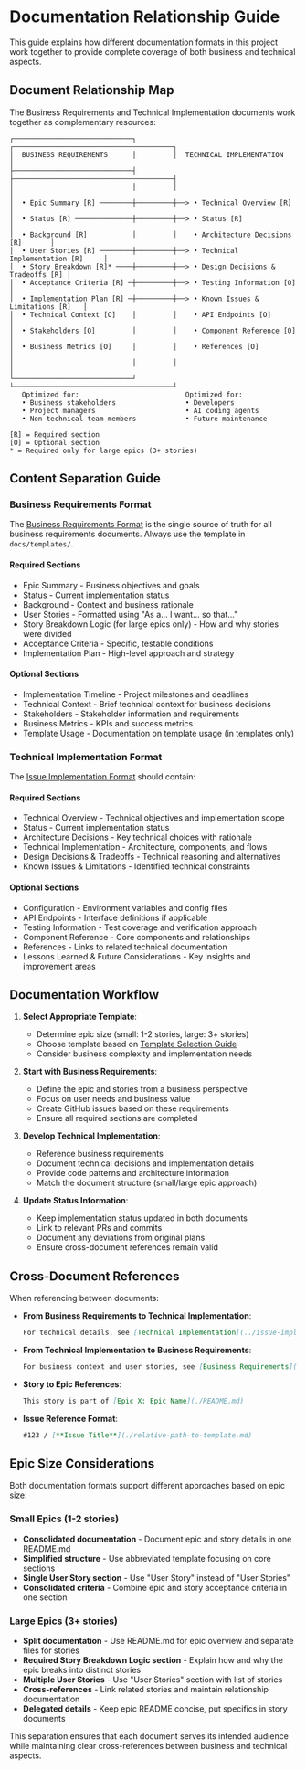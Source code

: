 # Documentation Relationship Guide

This guide explains how different documentation formats in this project work together to provide complete coverage of both business and technical aspects.

## Document Relationship Map

The Business Requirements and Technical Implementation documents work together as complementary resources:

```
┌─────────────────────────────┐         ┌───────────────────────────────────────┐
│  BUSINESS REQUIREMENTS      │         │  TECHNICAL IMPLEMENTATION             │
├─────────────────────────────┤         ├───────────────────────────────────────┤
│                             │         │                                       │
│  • Epic Summary [R] ────────┼─────────┼──> • Technical Overview [R]           │
│  • Status [R] ──────────────┼─────────┼──> • Status [R]                       │
│  • Background [R]           │         │    • Architecture Decisions [R]       │
│  • User Stories [R] ────────┼─────────┼──> • Technical Implementation [R]     │
│  • Story Breakdown [R]* ────┼─────────┼──> • Design Decisions & Tradeoffs [R] │
│  • Acceptance Criteria [R] ─┼─────────┼──> • Testing Information [O]          │
│  • Implementation Plan [R] ─┼─────────┼──> • Known Issues & Limitations [R]   │
│  • Technical Context [O]    │         │    • API Endpoints [O]                │
│  • Stakeholders [O]         │         │    • Component Reference [O]          │
│  • Business Metrics [O]     │         │    • References [O]                   │
│                             │         │                                       │
└─────────────────────────────┘         └───────────────────────────────────────┘
   Optimized for:                          Optimized for:
   • Business stakeholders                 • Developers
   • Project managers                      • AI coding agents
   • Non-technical team members            • Future maintenance

[R] = Required section
[O] = Optional section
* = Required only for large epics (3+ stories)
```

## Content Separation Guide

### Business Requirements Format

The [Business Requirements Format](./templates/business-requirements-format.md) is the single source of truth for all business requirements documents. Always use the template in `docs/templates/`.

#### Required Sections

- Epic Summary - Business objectives and goals
- Status - Current implementation status
- Background - Context and business rationale
- User Stories - Formatted using "As a... I want... so that..."
- Story Breakdown Logic (for large epics only) - How and why stories were divided
- Acceptance Criteria - Specific, testable conditions
- Implementation Plan - High-level approach and strategy

#### Optional Sections

- Implementation Timeline - Project milestones and deadlines
- Technical Context - Brief technical context for business decisions
- Stakeholders - Stakeholder information and requirements
- Business Metrics - KPIs and success metrics
- Template Usage - Documentation on template usage (in templates only)

### Technical Implementation Format

The [Issue Implementation Format](./issue-implementation/issue-implementation-format.md) should contain:

#### Required Sections

- Technical Overview - Technical objectives and implementation scope
- Status - Current implementation status
- Architecture Decisions - Key technical choices with rationale
- Technical Implementation - Architecture, components, and flows
- Design Decisions & Tradeoffs - Technical reasoning and alternatives
- Known Issues & Limitations - Identified technical constraints

#### Optional Sections

- Configuration - Environment variables and config files
- API Endpoints - Interface definitions if applicable
- Testing Information - Test coverage and verification approach
- Component Reference - Core components and relationships
- References - Links to related technical documentation
- Lessons Learned & Future Considerations - Key insights and improvement areas

## Documentation Workflow

1. **Select Appropriate Template**:

   - Determine epic size (small: 1-2 stories, large: 3+ stories)
   - Choose template based on [Template Selection Guide](./business-requirements/business-requirements-format.md#template-selection-guide)
   - Consider business complexity and implementation needs

2. **Start with Business Requirements**:

   - Define the epic and stories from a business perspective
   - Focus on user needs and business value
   - Create GitHub issues based on these requirements
   - Ensure all required sections are completed

3. **Develop Technical Implementation**:

   - Reference business requirements
   - Document technical decisions and implementation details
   - Provide code patterns and architecture information
   - Match the document structure (small/large epic approach)

4. **Update Status Information**:
   - Keep implementation status updated in both documents
   - Link to relevant PRs and commits
   - Document any deviations from original plans
   - Ensure cross-document references remain valid

## Cross-Document References

When referencing between documents:

- **From Business Requirements to Technical Implementation**:

  ```markdown
  For technical details, see [Technical Implementation](../issue-implementation/epic-1-name/README.md)
  ```

- **From Technical Implementation to Business Requirements**:

  ```markdown
  For business context and user stories, see [Business Requirements](../business-requirements/epic-1-name/README.md)
  ```

- **Story to Epic References**:

  ```markdown
  This story is part of [Epic X: Epic Name](./README.md)
  ```

- **Issue Reference Format**:
  ```markdown
  #123 / [**Issue Title**](./relative-path-to-template.md)
  ```

## Epic Size Considerations

Both documentation formats support different approaches based on epic size:

### Small Epics (1-2 stories)

- **Consolidated documentation** - Document epic and story details in one README.md
- **Simplified structure** - Use abbreviated template focusing on core sections
- **Single User Story section** - Use "User Story" instead of "User Stories"
- **Consolidated criteria** - Combine epic and story acceptance criteria in one section

### Large Epics (3+ stories)

- **Split documentation** - Use README.md for epic overview and separate files for stories
- **Required Story Breakdown Logic section** - Explain how and why the epic breaks into distinct stories
- **Multiple User Stories** - Use "User Stories" section with list of stories
- **Cross-references** - Link related stories and maintain relationship documentation
- **Delegated details** - Keep epic README concise, put specifics in story documents

This separation ensures that each document serves its intended audience while maintaining clear cross-references between business and technical aspects.
